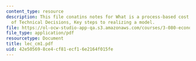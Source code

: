 ```yaml
---
content_type: resource
description: This file conatins notes for What is a process-based cost model?, Examples
  of Technical Decisions, Key steps to realizing a model.
file: https://ol-ocw-studio-app-qa.s3.amazonaws.com/courses/3-080-economic-environmental-issues-in-materials-selection-fall-2005/42e505698ce4cf81ecf16e2164f015fe_lec_cm1.pdf
file_type: application/pdf
resourcetype: Document
title: lec_cm1.pdf
uid: 42e50569-8ce4-cf81-ecf1-6e2164f015fe
---
```

